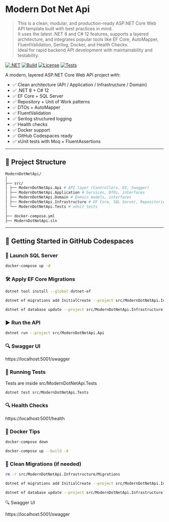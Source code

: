 # Modern Dot Net Api

> This is a clean, modular, and production-ready ASP.NET Core Web API template built with best practices in mind.  
> It uses the latest .NET 8 and C# 12 features, supports a layered architecture, and integrates popular tools like EF Core, AutoMapper, FluentValidation, Serilog, Docker, and Health Checks.  
> Ideal for rapid backend API development with maintainability and testability.

[![.NET](https://img.shields.io/badge/.NET-8-blueviolet.svg)](https://dotnet.microsoft.com/)
[![Build](https://img.shields.io/badge/build-passing-brightgreen.svg)]()
[![License](https://img.shields.io/badge/license-MIT-blue.svg)]()
[![Tests](https://img.shields.io/badge/tests-passing-brightgreen.svg)]()

A modern, layered ASP.NET Core Web API project with:

- ✅ Clean architecture (API / Application / Infrastructure / Domain)
- ✅ .NET 8 + C# 12
- ✅ EF Core + SQL Server
- ✅ Repository + Unit of Work patterns
- ✅ DTOs + AutoMapper
- ✅ FluentValidation
- ✅ Serilog structured logging
- ✅ Health checks
- ✅ Docker support
- ✅ GitHub Codespaces ready
- ✅ xUnit tests with Moq + FluentAssertions

---

## 📁 Project Structure
```bash
ModernDotNetApi/
│
├── src/
│ ├── ModernDotNetApi.Api # API layer (Controllers, DI, Swagger)
│ ├── ModernDotNetApi.Application # Services, DTOs, interfaces
│ ├── ModernDotNetApi.Domain # Domain models, interfaces
│ ├── ModernDotNetApi.Infrastructure # EF Core, SQL Server, Repositories
│ └── ModernDotNetApi.Tests # xUnit tests
│
├── docker-compose.yml
├── ModernDotNetApi.sln

```

---

## 🚀 Getting Started in GitHub Codespaces

### 🐘 Launch SQL Server

```bash
docker-compose up -d
```

### 🛠 Apply EF Core Migrations
```bash
dotnet tool install --global dotnet-ef

dotnet ef migrations add InitialCreate --project src/ModernDotNetApi.Infrastructure --startup-project src/ModernDotNetApi.Api

dotnet ef database update --project src/ModernDotNetApi.Infrastructure --startup-project src/ModernDotNetApi.Api
```

### ▶ Run the API

```bash
dotnet run --project src/ModernDotNetApi.Api
```

### 🔍 Swagger UI

https://localhost:5001/swagger


### 🧪 Running Tests

Tests are inside src/ModernDotNetApi.Tests
```bash
dotnet test src/ModernDotNetApi.Tests
```

### 🔍 Health Checks

https://localhost:5001/health


### 🐳 Docker Tips

```bash
docker-compose down

docker-compose up --build -d
```

### 🧼 Clean Migrations (if needed)
```bash
rm -r src/ModernDotNetApi.Infrastructure/Migrations

dotnet ef migrations add InitialCreate --project src/ModernDotNetApi.Infrastructure --startup-project src/ModernDotNetApi.Api

dotnet ef database update --project src/ModernDotNetApi.Infrastructure --startup-project src/ModernDotNetApi.Api
```


🔍 Swagger UI

https://localhost:5001/swagger
